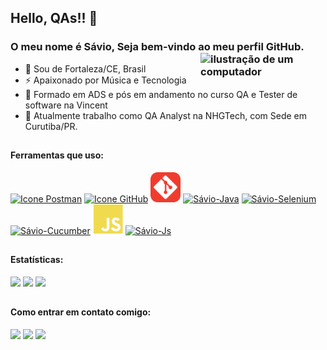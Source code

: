 <link rel="stylesheet" href="https://cdn.jsdelivr.net/gh/devicons/devicon@v2.15.1/devicon.min.css">

## Hello, QAs!! 👋
### O meu nome é Sávio, Seja bem-vindo ao meu perfil GitHub. <img src="https://raw.githubusercontent.com/MicaelliMedeiros/micaellimedeiros/master/image/computer-illustration.png" alt="ilustração de um computador" min-width="200px" max-width="200px" width="200px" align="right">

- 🔰  Sou de Fortaleza/CE, Brasil
- ⚡ Apaixonado por Música e Tecnologia
- 🧠 Formado em ADS e pós em andamento no curso QA e Tester de software na Vincent
- 🏦 Atualmente trabalho como QA Analyst na NHGTech, com Sede em Curutiba/PR.

##

#### Ferramentas que uso:
[<img height="48px" width="48px" alt="Icone Postman" src="https://i.postimg.cc/QNyBTNVk/postman.png"/>](https://www.postman.com)
[<img height="48px" width="48px" alt="Icone GitHub" src="https://skillicons.dev/icons?i=github"/>](https://github.com/)
[<img height="48px" width="48px" alt="Icone Git" src="https://raw.githubusercontent.com/tandpfun/skill-icons/main/icons/Git.svg"/>](https://git-scm.com)
[<img height="48px" width="48px" alt="Sávio-Java" height="30" width="40" src="https://cdn.jsdelivr.net/gh/devicons/devicon/icons/java/java-original.svg">]()
[<img height="48px" width="48px" alt="Sávio-Selenium" height="30" width="40" src="https://cdn.jsdelivr.net/gh/devicons/devicon/icons/selenium/selenium-original.svg">]()
[<img height="48px" width="48px" alt="Sávio-Cucumber" height="30" width="40" src="https://cdn.jsdelivr.net/gh/devicons/devicon/icons/cucumber/cucumber-plain.svg">]()
[<img height="48px" width="48px" alt="Sávio-Js" height="30" width="40" src="https://raw.githubusercontent.com/devicons/devicon/master/icons/javascript/javascript-plain.svg">]()
[<img height="48px" width="48px" alt="Sávio-Js" height="30" width="40" src="https://i.postimg.cc/65cSvjc7/appium-svgrepo-com.png">]()

## 

#### Estatísticas:

<div>
<img loading="lazy" height="180em" src="https://github-readme-stats.vercel.app/api/top-langs/?username=SavioHolanda&layout=compact&langs_count=7&theme=radical"/>
<img loading="lazy" height="180em" src="https://github-readme-stats.vercel.app/api/?username=SavioHolanda&how_icons=true&include_all_commits=true&theme=radical"/>
<img loading="lazy" height="180em" src="http://github-readme-streak-stats.herokuapp.com/?user=SavioHolanda&amp;theme=radical">
</div>

##

#### Como entrar em contato comigo:

<div>
<a href="https://instagram.com/s4vio4" target="_blank"><img src="https://img.shields.io/badge/-Instagram-%23E4405F?style=for-the-badge&logo=instagram&logoColor=white" target="_blank"></a>
<a href="https://www.linkedin.com/in/savio-holanda/" target="_blank"><img src="https://img.shields.io/badge/-LinkedIn-%230077B5?style=for-the-badge&logo=linkedin&logoColor=white" target="_blank"></a>
<a href="mailto:savioborges2012@gmail.com"><img src="https://img.shields.io/badge/gmail-D14836?style=for-the-badge&logo=gmail&logoColor=white" target="_blank"></a>
</div>

